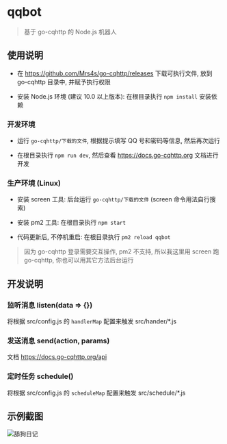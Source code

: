 # qqbot

> 基于 go-cqhttp 的 Node.js 机器人

## 使用说明

- 在 https://github.com/Mrs4s/go-cqhttp/releases 下载可执行文件, 放到 go-cqhttp 目录中, 并赋予执行权限

- 安装 Node.js 环境 (建议 10.0 以上版本): 在根目录执行 `npm install` 安装依赖

### 开发环境

- 运行 `go-cqhttp/下载的文件`, 根据提示填写 QQ 号和密码等信息, 然后再次运行

- 在根目录执行 `npm run dev`, 然后查看 https://docs.go-cqhttp.org 文档进行开发

### 生产环境 (Linux)

- 安装 screen 工具: 后台运行 `go-cqhttp/下载的文件` (screen 命令用法自行搜索)

- 安装 pm2 工具: 在根目录执行 `npm start`

- 代码更新后, 不停机重启: 在根目录执行 `pm2 reload qqbot`

> 因为 go-cqhttp 登录需要交互操作, pm2 不支持, 所以我这里用 screen 跑 go-cqhttp, 你也可以用其它方法后台运行

## 开发说明

### 监听消息 listen(data => {})

将根据 src/config.js 的 `handlerMap` 配置来触发 src/hander/\*.js

### 发送消息 send(action, params)

文档 https://docs.go-cqhttp.org/api

### 定时任务 schedule()

将根据 src/config.js 的 `scheduleMap` 配置来触发 src/schedule/\*.js

## 示例截图

![舔狗日记](https://user-images.githubusercontent.com/8413791/105276494-7d6a8e00-5bdc-11eb-8212-26b1943e9742.png)
